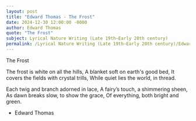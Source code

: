 ```yaml
---
layout: post
title: "Edward Thomas - The Frost"
date: 2024-12-30 12:00:00 -0000
author: Edward Thomas
quote: "The Frost"
subject: Lyrical Nature Writing (Late 19th–Early 20th century)
permalink: /Lyrical Nature Writing (Late 19th–Early 20th century)/Edward Thomas/Edward Thomas - The Frost
---
```


The Frost

The frost is white on all the hills,
A blanket soft on earth's good bed,
It covers the fields with crystal trills,
While quiet lies the world, in thread.

Each twig and branch adorned in lace,
A fairy’s touch, a shimmering sheen,
As dawn breaks slow, to show the grace,
Of everything, both bright and green.


- Edward Thomas
